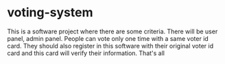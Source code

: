 # voting-system
This is a software project where there are some criteria. There will be user panel, admin panel. People can vote only one time with a same voter id card. They should also register in this software with their original voter id card and this card will verify their information. That's all
